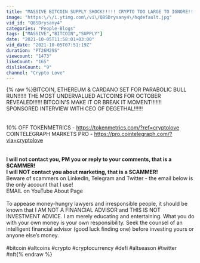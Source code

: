 ```yaml
---
title: "MASSIVE BITCOIN SUPPLY SHOCK!!!!! CRYPTO TOO LARGE TO IGNORE!!! ADA & ETH FRACTAL! [DeGeThal..]"
image: "https:\/\/i.ytimg.com\/vi\/Q8SDrysany4\/hqdefault.jpg"
vid_id: "Q8SDrysany4"
categories: "People-Blogs"
tags: ["MASSIVE","BITCOIN","SUPPLY"]
date: "2021-10-05T11:58:01+03:00"
vid_date: "2021-10-05T07:51:19Z"
duration: "PT26M29S"
viewcount: "1473"
likeCount: "165"
dislikeCount: "9"
channel: "Crypto Love"
---
```

{% raw %}BITCOIN, ETHEREUM &amp; CARDANO SET FOR PARABOLIC BULL RUN!!!!!! THE MOST UNDERVALUED ALTCOINS FOR OCTOBER REVEALED!!!!!! BITCOIN'S MAKE IT OR BREAK IT MOMENT!!!!!!! SPONSORED INTERVIEW WITH CEO OF DEGETHAL!!!!!!<br /><br /><br />10% OFF TOKENMETRICS - <a rel="nofollow" target="blank" href="https://tokenmetrics.com/?ref=cryptolove">https://tokenmetrics.com/?ref=cryptolove</a><br />COINTELEGRAPH MARKETS PRO - <a rel="nofollow" target="blank" href="https://pro.cointelegraph.com/?via=cryptolove">https://pro.cointelegraph.com/?via=cryptolove</a><br /><br /><br />**I will not contact you, PM you or reply to your comments, that is a SCAMMER!**<br />**I will NOT contact you about marketing, that is a SCAMMER!** <br />Beware of scammers on LinkedIn, Telegram and Twitter - the email below is the only account that I use!<br />EMAIL on YouTube About Page<br /><br />To appease money-hungry lawyers and irresponsible people, it should be known that I AM NOT A FINANCIAL ADVISOR and THIS IS NOT INVESTMENT ADVICE. I am merely educating and entertaining. What you do with your own money is your own responsibility. Seek the counsel of an intelligent financial advisor (good luck finding one) before investing yours or anyone else’s money. <br /><br />#bitcoin #altcoins #crypto #cryptocurrency #defi #altseason #twitter #nft{% endraw %}
